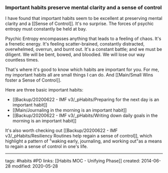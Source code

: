 ### Important habits preserve mental clarity and a sense of control
I have found that important habits seem to be excellent at preserving mental clarity and a [[Sense of Control]]. It's no surprise. The forces of psychic entropy must constantly be held at bay. 

Psychic Entropy encompasses anything that leads to a feeling of chaos. It's a frenetic energy. It's feeling scatter-brained, constantly distracted, overwhelmed, overrun, and burnt out. It's a constant battle; and we must be diligent. We will be bent, bowed, and bloodied. We will lose our way countless times. 

That's where it's good to know which habits are important for you. For me, my important habits all are small things I can do. And [[Main/Small Wins foster a Sense of Control]].

Here are three basic important habits:
- [[Backup/20200622 - IMF v3/_pHabits/Preparing for the next day is an important habit]]
- [[Main/Journaling in the morning is an important habit]]
- [[Backup/20200622 - IMF v3/_pHabits/Writing down daily goals in the morning is an important habit]]

It's also worth checking out [[Backup/20200622 - IMF v3/_pHabits/Resiliency Routines help regain a sense of control]], which highlight a pattern of "waking early, journaling, and working out"as a means to regain a sense of control in one's life.

---
tags: #habits #PD
links: [[Habits MOC - Unifying Phase]]
created: 2014-06-28
modified: 2020-05-28